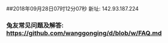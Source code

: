 ##2018年09月28日07时12分07秒 新址: 142.93.187.224
### 兔友常见问题及解答: https://github.com/wanggonging/d/blob/w/FAQ.md
